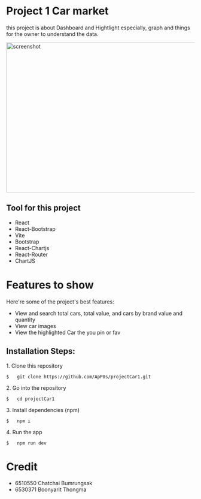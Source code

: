 # Project 1 Car market

this project is about Dashboard and Hightlight
especially, graph and things for the owner to understand the data.

<img src="https://github.com/ApP0s/projectCar1/blob/main/webgif.gif?raw=true" alt="screenshot" width="750" height="400/">

## Tool for this project
*   React
*   React-Bootstrap
*   Vite
*   Bootstrap
*   React-Chartjs
*   React-Router
*   ChartJS
# Features to show

Here're some of the project's best features:

*   View and search total cars, total value, and cars by brand value and quantity
*   View car images
*   View the highlighted Car the you pin or fav

<h2>Installation Steps:</h2>

<p>1. Clone this repository</p>

```
$   git clone https://github.com/ApP0s/projectCar1.git
```

<p>2. Go into the repository</p>

```
$   cd projectCar1
```

<p>3. Install dependencies (npm)</p>

```
$   npm i
```

<p>4. Run the app</p>

```
$   npm run dev
```

# Credit
*   6510550 Chatchai Bumrungsak
*   6530371 Boonyarit Thongma